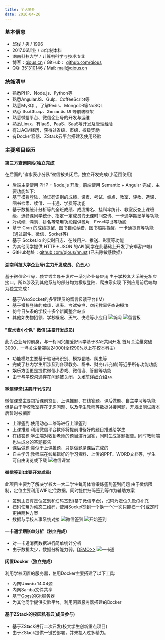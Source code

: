 ```yaml
---
title: 个人简介
date: 2016-04-26
---
```


### **基本信息**
* 邱俊 / 男 / 1996
* 2017.06毕业 / 四年制本科
* 湖南科技大学 / 计算机科学与技术专业
* 博客：[qious.cn](https://qious.cn/) / GitHub： [github.com/qious](https://github.com/qious)
* QQ: [351310146](http://wpa.qq.com/msgrd?v=3&uin=351310146&site=qq&menu=yes) / Mail: [mail@qious.cn](mailto:mail@qious.cn)

### **技能清单**
* 熟悉PHP、Node.js、Python等
* 熟悉AngularJS、Gulp、CoffeeScript等
* 熟悉MySQL，了解Redis、MongoDB等NoSQL
* 熟悉 BootStrap、Semantic UI 等前端框架
* 熟悉微信平台、微信企业号的开发与运维
* 熟悉Linux，有IaaS、PaaS、SaaS等开发及管理经验
* 有过ACM经历，获得过省级、市级、校级奖励
* 有Docker容器、ZStack云平台搭建及使用经验

### **主要项目经历**

#### **第三方查询网站**(独立完成)
在后面的“查水表小分队”微信被关闭后，独立开发完成(小范围使用)
* 后端主要使用 PHP + Node.js 开发，前端使用 Semantic + Angular 完成，主要功能如下:
* 基于模拟登陆、验证码识别的成绩、课表、考试、绩点、教室、评教、选课、图书检索、续借、一卡通、学费等功能
* 基于数据统计分析等的全班成绩、成绩排名、挂科率统计、教室反查上课班级、选修课同学统计、指定一定成员的无课时间查询、一卡通学期账单等功能
* 对成绩、课表、排名等常用功能提供图片、Excel导出等功能
* 基于 Cron 的成绩提醒、图书自动续借、图书超期提醒、一卡通提醒等功能 (通过邮件、微信、Socket等)
* 基于 Socket.io 的实时日志、在线用户、推送、彩蛋等功能
* 为其他同学提供 HTTP + JSON 的API(同学在此基础上开发了安卓客户端)
* GitHub地址：[github.com/qious/hnust](https://github.com/qious/hnust) (已去除敏感数据)

#### **湖南科技大学企业号**(主力开发成员、负责人)
基于微信企业号，独立或主导开发过一系列企业号应用
由于学校各大系统无相应接口，所以涉及到其他系统的部分均为模拟登陆、爬虫等实现
下列应用前后端均为独立完成：
* 基于WebSocket的多管理员的留言反馈平台(IM)
* 基于模拟登陆的成绩、课表、考试安排、空闲教室等查询模块
* 仿今日头条的学校十多个新闻整合站点
* 其他如失物招领、学校概况、天气、快递等小应用
![新闻](/uploads/about/news.png) ![留言板](/uploads/about/board.png)

#### **"查水表小分队" 微信**(主要开发成员)
此为企业号的前身，与一相同兴趣爱好同学基于SAE共同开发
首月关注量突破3000，一年关注量突破24000(全校90%以上在校本科生)
* 功能模块主要基于验证码识别、模拟登陆、爬虫等
* 完成了校内学生所涉及到各项教务、图书、财务(非充值)等近乎所有功能功能
* 娱乐方面更是提供微信小游戏、微信墙、答题等功能
* 由于与学校沟通存在问题被关闭，[关闭前详细介绍>>](https://github.com/qious/csbxfd)

#### **微信课堂**(主要开发成员)
微信课堂主要包括课前签到、上课推题、在线答题、课后做题、自主学习等功能
但是由于学校教室存在无网问题、以及学生教师等数据对接问题，开发出测试版本后暂时被搁置
* 上课签到:使用动态二维码进行上课签到
* 上课推题:利用微信平台教师将提前准备好的题目推送给学生
* 在线答题:学生端对收到老师的题目进行回答，同时生成答题报告。同时教师端也生成总的答题报告
* 课后做题:类似于上课推题，只是做题是课后完成的
* 自主学习:教师端在线编辑好的学习资料、上传的PPT、WORD文档等，学生可自由浏览或下载
![微信课堂](/uploads/about/class.png)

#### **微信签到**(主要开发成员)
此项目主要为了解决学校大一大二学生每周体育锻炼签到签到问题
由于微信限制，定位主要利用WIFI定位数据，同时提供扫码签到等作为辅助方案
* 签到主要有定位签到和扫码签到(基于微信平台)，扫码为定位失败的补充
* 扫码使用为动态二维码，使用Socket签到一个换一个(一次只能扫一个)或定时更换两种方案
* 数据与学校人事系统对接
![微信签到](/uploads/about/sign.png) ![开始签到](/uploads/about/signin.png)

#### **一卡通学期账单分析**（独立完成）
* 对一卡通消费数据进行简单统计分析
* 由于数据太少，数据分析能力弱。[DEMO>>](http://bill.ticknet.cn)
![一卡通](/uploads/about/bill.png)

#### **闲置Docker**（独立完成）
利用学校闲置的服务器，使用Docker主要搭建了以下工具:
* 内网Ubuntu 14.04源
* 内网Samba文件共享
* [基于Gogs的Git服务器](http://git.ticknet.cn/)
* 为其他同学提供实验平台。利用闲置服务器搭建的Docker

#### **基于ZStack的校园私有云**(成员参与)
* 基于ZStack进行二次开发(校大学生创新重点项目)
* 由于ZStack提供一键式部署，并未投入过多精力。